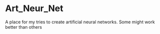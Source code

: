 # Art_Neur_Net
A place for my tries to create artificial neural networks.
Some might work better than others
